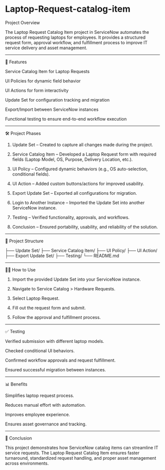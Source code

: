 # Laptop-Request-catalog-item
 Project Overview

The Laptop Request Catalog Item project in ServiceNow automates the process of requesting laptops for employees.
It provides a structured request form, approval workflow, and fulfillment process to improve IT service delivery and asset management.


---

🚀 Features

Service Catalog Item for Laptop Requests

UI Policies for dynamic field behavior

UI Actions for form interactivity

Update Set for configuration tracking and migration

Export/Import between ServiceNow instances

Functional testing to ensure end-to-end workflow execution



---

🛠️ Project Phases

1. Update Set – Created to capture all changes made during the project.


2. Service Catalog Item – Developed a Laptop Request form with required fields (Laptop Model, OS, Purpose, Delivery Location, etc.).


3. UI Policy – Configured dynamic behaviors (e.g., OS auto-selection, conditional fields).


4. UI Action – Added custom buttons/actions for improved usability.


5. Export Update Set – Exported all configurations for migration.


6. Login to Another Instance – Imported the Update Set into another ServiceNow instance.


7. Testing – Verified functionality, approvals, and workflows.


8. Conclusion – Ensured portability, usability, and reliability of the solution.




---

📂 Project Structure

├── Update Set/
├── Service Catalog Item/
├── UI Policy/
├── UI Action/
├── Export Update Set/
├── Testing/
└── README.md


---

🧑‍💻 How to Use

1. Import the provided Update Set into your ServiceNow instance.


2. Navigate to Service Catalog > Hardware Requests.


3. Select Laptop Request.


4. Fill out the request form and submit.


5. Follow the approval and fulfillment process.




---

✅ Testing

Verified submission with different laptop models.

Checked conditional UI behaviors.

Confirmed workflow approvals and request fulfillment.

Ensured successful migration between instances.



---

📊 Benefits

Simplifies laptop request process.

Reduces manual effort with automation.

Improves employee experience.

Ensures asset governance and tracking.



---

📄 Conclusion

This project demonstrates how ServiceNow catalog items can streamline IT service requests.
The Laptop Request Catalog Item ensures faster turnaround, standardized request handling, and proper asset management across environments.
